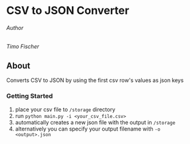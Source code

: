 # CSV to JSON Converter

###### Author
<i>Timo Fischer</i>

## About
Converts CSV to JSON by using the first csv row's values as json keys

### Getting Started
1. place your csv file to `/storage` directory
2. run `python main.py -i <your_csv_file.csv>`
3. automatically creates a new json file with the output in `/storage`
4. alternatively you can specify your output filename with `-o <output>.json`